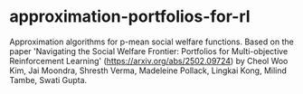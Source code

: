 # approximation-portfolios-for-rl
Approximation algorithms for p-mean social welfare functions. Based on the paper 'Navigating the Social Welfare Frontier: Portfolios for Multi-objective Reinforcement Learning' (https://arxiv.org/abs/2502.09724) by Cheol Woo Kim, Jai Moondra, Shresth Verma, Madeleine Pollack, Lingkai Kong, Milind Tambe, Swati Gupta.
